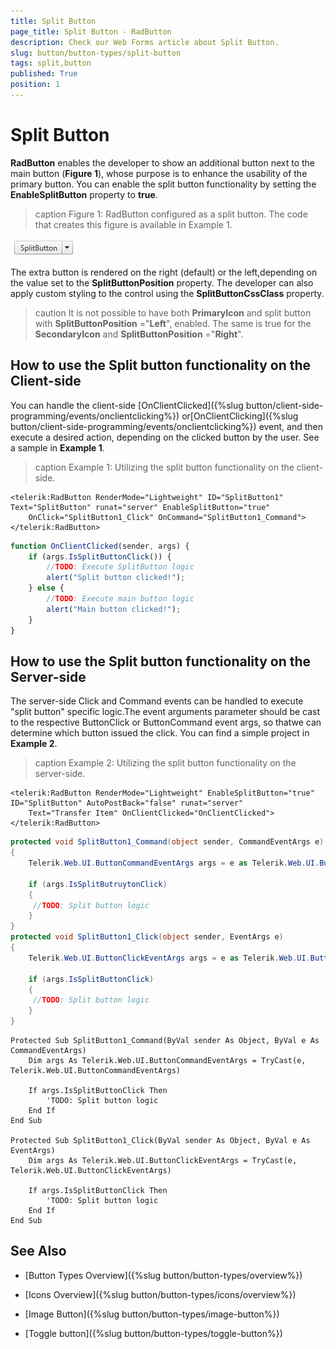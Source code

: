 ```yaml
---
title: Split Button
page_title: Split Button - RadButton
description: Check our Web Forms article about Split Button.
slug: button/button-types/split-button
tags: split,button
published: True
position: 1
---
```


# Split Button

**RadButton** enables the developer to show an additional button next to the main button (**Figure 1**), whose purpose is to enhance the usability of the primary button. You can enable the split button functionality by setting the **EnableSplitButton** property to **true**.

>caption Figure 1: RadButton configured as a split button. The code that creates this figure is available in Example 1.

![button-splitbutton](images/button-splitbutton.png)

The extra button is rendered on the right (default) or the left,depending on the value set to the **SplitButtonPosition** property. The developer can also apply custom styling to the control using the **SplitButtonCssClass** property.

>caution It is not possible to have both **PrimaryIcon** and split button with **SplitButtonPosition** ="**Left**", enabled. The same is true for the **SecondaryIcon** and **SplitButtonPosition** ="**Right**".

## How to use the Split button functionality on the Client-side

You can handle the client-side [OnClientClicked]({%slug button/client-side-programming/events/onclientclicking%}) or[OnClientClicking]({%slug button/client-side-programming/events/onclientclicking%}) event, and then execute a desired action, depending on the clicked button by the user. See a sample in **Example 1**.

>caption Example 1: Utilizing the split button functionality on the client-side.

````ASP.NET
<telerik:RadButton RenderMode="Lightweight" ID="SplitButton1" Text="SplitButton" runat="server" EnableSplitButton="true"
	OnClick="SplitButton1_Click" OnCommand="SplitButton1_Command">
</telerik:RadButton> 
````

````JavaScript
function OnClientClicked(sender, args) {
	if (args.IsSplitButtonClick()) {
		//TODO: Execute SplitButton logic
		alert("Split button clicked!");
	} else {
		//TODO: Execute main button logic
		alert("Main button clicked!");
	}
}
````

## How to use the Split button functionality on the Server-side

The server-side Click and Command events can be handled to execute "split button" specific logic.The event arguments parameter should be cast to the respective ButtonClick or ButtonCommand event args, so thatwe can determine which button issued the click. You can find a simple project in **Example 2**.

>caption Example 2: Utilizing the split button functionality on the server-side.

````ASP.NET
<telerik:RadButton RenderMode="Lightweight" EnableSplitButton="true" ID="SplitButton" AutoPostBack="false" runat="server" 
	Text="Transfer Item" OnClientClicked="OnClientClicked">
</telerik:RadButton> 
````

````C#
protected void SplitButton1_Command(object sender, CommandEventArgs e)
{
	Telerik.Web.UI.ButtonCommandEventArgs args = e as Telerik.Web.UI.ButtonCommandEventArgs;
	
	if (args.IsSplitButruytonClick)
	{
	 //TODO: Split button logic
	}
}
protected void SplitButton1_Click(object sender, EventArgs e)
{
	Telerik.Web.UI.ButtonClickEventArgs args = e as Telerik.Web.UI.ButtonClickEventArgs;
	
	if (args.IsSplitButtonClick)
	{
	 //TODO: Split button logic
	}
} 
````
````VB
Protected Sub SplitButton1_Command(ByVal sender As Object, ByVal e As CommandEventArgs)
	Dim args As Telerik.Web.UI.ButtonCommandEventArgs = TryCast(e, Telerik.Web.UI.ButtonCommandEventArgs)
	
	If args.IsSplitButtonClick Then
		'TODO: Split button logic
	End If
End Sub

Protected Sub SplitButton1_Click(ByVal sender As Object, ByVal e As EventArgs)
	Dim args As Telerik.Web.UI.ButtonClickEventArgs = TryCast(e, Telerik.Web.UI.ButtonClickEventArgs)
	
	If args.IsSplitButtonClick Then
		'TODO: Split button logic
	End If
End Sub
````


## See Also

 * [Button Types Overview]({%slug button/button-types/overview%})

 * [Icons Overview]({%slug button/button-types/icons/overview%})

 * [Image Button]({%slug button/button-types/image-button%})

 * [Toggle button]({%slug button/button-types/toggle-button%})
